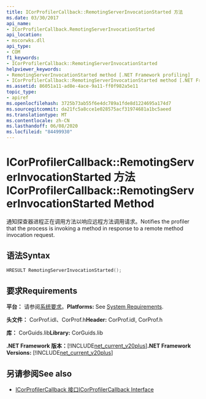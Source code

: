 ```yaml
---
title: ICorProfilerCallback::RemotingServerInvocationStarted 方法
ms.date: 03/30/2017
api_name:
- ICorProfilerCallback.RemotingServerInvocationStarted
api_location:
- mscorwks.dll
api_type:
- COM
f1_keywords:
- ICorProfilerCallback::RemotingServerInvocationStarted
helpviewer_keywords:
- RemotingServerInvocationStarted method [.NET Framework profiling]
- ICorProfilerCallback::RemotingServerInvocationStarted method [.NET Framework profiling]
ms.assetid: 86051a11-ad8e-4ace-9a11-ff0f982a5e11
topic_type:
- apiref
ms.openlocfilehash: 3725b73ab55f6e4dc789a1fde8d1224695a174d7
ms.sourcegitcommit: da21fc5a8cce1e028575acf31974681a1bc5aeed
ms.translationtype: MT
ms.contentlocale: zh-CN
ms.lasthandoff: 06/08/2020
ms.locfileid: "84499930"
---
```

# <a name="icorprofilercallbackremotingserverinvocationstarted-method"></a><span data-ttu-id="605cc-102">ICorProfilerCallback::RemotingServerInvocationStarted 方法</span><span class="sxs-lookup"><span data-stu-id="605cc-102">ICorProfilerCallback::RemotingServerInvocationStarted Method</span></span>
<span data-ttu-id="605cc-103">通知探查器进程正在调用方法以响应远程方法调用请求。</span><span class="sxs-lookup"><span data-stu-id="605cc-103">Notifies the profiler that the process is invoking a method in response to a remote method invocation request.</span></span>  
  
## <a name="syntax"></a><span data-ttu-id="605cc-104">语法</span><span class="sxs-lookup"><span data-stu-id="605cc-104">Syntax</span></span>  
  
```cpp  
HRESULT RemotingServerInvocationStarted();  
```  
  
## <a name="requirements"></a><span data-ttu-id="605cc-105">要求</span><span class="sxs-lookup"><span data-stu-id="605cc-105">Requirements</span></span>  
 <span data-ttu-id="605cc-106">**平台：** 请参阅[系统要求](../../get-started/system-requirements.md)。</span><span class="sxs-lookup"><span data-stu-id="605cc-106">**Platforms:** See [System Requirements](../../get-started/system-requirements.md).</span></span>  
  
 <span data-ttu-id="605cc-107">**头文件：** CorProf.idl、CorProf.h</span><span class="sxs-lookup"><span data-stu-id="605cc-107">**Header:** CorProf.idl, CorProf.h</span></span>  
  
 <span data-ttu-id="605cc-108">**库：** CorGuids.lib</span><span class="sxs-lookup"><span data-stu-id="605cc-108">**Library:** CorGuids.lib</span></span>  
  
 <span data-ttu-id="605cc-109">**.NET Framework 版本：**[!INCLUDE[net_current_v20plus](../../../../includes/net-current-v20plus-md.md)]</span><span class="sxs-lookup"><span data-stu-id="605cc-109">**.NET Framework Versions:** [!INCLUDE[net_current_v20plus](../../../../includes/net-current-v20plus-md.md)]</span></span>  
  
## <a name="see-also"></a><span data-ttu-id="605cc-110">另请参阅</span><span class="sxs-lookup"><span data-stu-id="605cc-110">See also</span></span>

- [<span data-ttu-id="605cc-111">ICorProfilerCallback 接口</span><span class="sxs-lookup"><span data-stu-id="605cc-111">ICorProfilerCallback Interface</span></span>](icorprofilercallback-interface.md)
